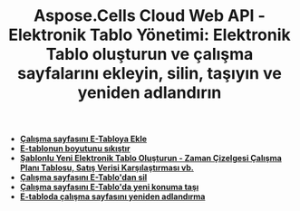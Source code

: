 ﻿---
title: "Aspose.Cells Cloud Web API - Elektronik Tablo Yönetimi: Elektronik Tablo oluşturun ve çalışma sayfalarını ekleyin, silin, taşıyın ve yeniden adlandırın"
second_title: Documen
ArticleTitle: "Spreadsheet Management: Create a Spreadsheet and add, delete, move, and rename worksheets"
linktitle: Yönetim
type: docs
url: /tr/management/
keywords: Spreadsheet Management, Create Spreadsheet, add worksheet, delete worksheet, move worksheet,rename worksheet
description: Aspose.Cells Cloud REST API'in arama ve değiştirme işlevleri de dahil olmak üzere elektronik tabloları yönetmek için nasıl kullanılacağına dair kapsamlı kılavuz
weight: 50
kwords: Excel, Office Bulut, REST API, Elektronik Tablo, PDF, CSV, JSON, Markdown, Geliştirici Kılavuzu, bulut elektronik tablo yönetimi, içerik değişimi, API belgeleri
---
- **[Çalışma sayfasını E-Tabloya Ekle](https://docs.aspose.cloud/cells/add-worksheet-to-spreadsheet/)**
- **[E-tablonun boyutunu sıkıştır](https://docs.aspose.cloud/cells/compress-spreadsheet/)**
- **[Şablonlu Yeni Elektronik Tablo Oluşturun - Zaman Çizelgesi Çalışma Planı Tablosu, Satış Verisi Karşılaştırması vb.](https://docs.aspose.cloud/cells/create-spreadsheet/)**
- **[Çalışma sayfasını E-Tablo'dan sil](https://docs.aspose.cloud/cells/delete-worksheet-from-spreadsheet/)**
- **[Çalışma sayfasını E-Tablo'da yeni konuma taşı](https://docs.aspose.cloud/cells/move-worksheet-in-spreadsheet/)**
- **[E-tabloda çalışma sayfasını yeniden adlandırma](https://docs.aspose.cloud/cells/rename-worksheet-in-spreadsheet/)**
